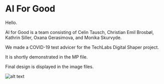 # AI For Good 

Hello. 

AI for Good is a team consisting of Celin Tausch, Christian Emil Brosbøl, Kathrin Siller, Oxana Gerasimova, and Monika Skurvyde.

We made a COVID-19 test advicer for the TechLabs Digital Shaper project. 

It is shortly demonstrated in the MP file. 

Final design is displayed in the image files. 

![alt text](https://github.com/C21AI/AI/blob/ai-for-good/image.jpg?raw=true)
